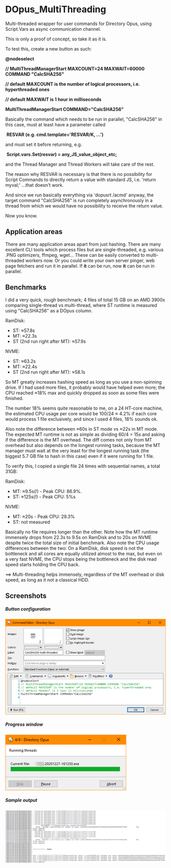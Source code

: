 # DOpus_MultiThreading
Multi-threaded wrapper for user commands for Directory Opus, using Script.Vars as async communication channel.

This is only a proof of concept, so take it as it is.



To test this, create a new button as such:

**@nodeselect**

**// MultiThreadManagerStart MAXCOUNT=24 MAXWAIT=60000 COMMAND "CalcSHA256"**

**// default MAXCOUNT is the number of logical processors, i.e. hyperthreaded ones**

**// default MAXWAIT is 1 hour in milliseconds**

**MultiThreadManagerStart COMMAND="CalcSHA256"**

Basically the command which needs to be run in parallel, "CalcSHA256" in this case, must at least have a parameter called

​	**RESVAR (e.g. cmd.template='RESVAR/K, ...')**

and must set it before returning, e.g.

​    **Script.vars.Set(resvar) = any_JS_value_object_etc;**

and the Thread Manager and Thread Workers will take care of the rest.

The reason why RESVAR is necessary is that there is no possibility for Script Commands to directly return a value with standard JS, i.e. 'return myval;' ...that doesn't work.

And since we run basically everything via 'dopusrt /acmd' anyway, the target command "CalcSHA256" is run completely asynchronously in a thread from which we would have no possibility to receive the return value.

Now you know.



## Application areas

There are many application areas apart from just hashing. There are many excellent CLI tools which process files but are single-threaded, e.g. various .PNG optimizers, ffmpeg, wget... These can be easily converted to multi-threaded workers now. Or you could write your own server pinger, web page fetchers and run it in parallel. If **it** can be run, now **it** can be run in parallel.

## Benchmarks

I did a very quick, rough benchmark; 4 files of total 15 GB on an AMD 3900x comparing single-thread vs multi-thread, where ST runtime is measured using "CalcSHA256" as a DOpus column.

RamDisk:

- ST: ≈57.8s
- MT: ≈22.3s
- ST (2nd run right after MT): ≈57.9s

NVME:

- ST: ≈63.2s
- MT: ≈22.4s
- ST (2nd run right after MT): ≈58.1s

So MT greatly increases hashing speed as long as you use a  non-spinning drive. If I had used more files, it probably would have helped even more; the CPU reached ≈18% max and quickly dropped as soon as some files were finished.

The number 18% seems quite reasonable to me, on a 24 HT-core machine, the estimated CPU usage per core would be 100/24 ≈ 4.2% if each core would process 1 file exclusively, and since I used 4 files, 18% sounds ok.

Also note the difference between ≈60s in ST mode vs ≈22s in MT mode. The expected MT runtime is not as simple as dividing 60/4 = 15s and asking if the difference is the MT overhead. The diff comes not only from MT overhead but also depends on the longest running tasks, because the MT manager must wait at the very least for the longest running task (the biggest 5.7 GB file to hash in this case) even if it were running for 1 file.

To verify this, I copied a single file 24 times with sequential names, a total 31GB:

RamDisk:

- MT: ≈9.5s(!) - Peak CPU: 86.9%.
- ST: ≈125s(!) - Peak CPU: 5%s

NVME:

- MT: ≈20s - Peak CPU: 29.3%
- ST: not measured

Basically no file requires longer than the other. Note how the MT runtime immensely drops from 22.3s to 9.5s on RamDisk and to 20s on NVME despite twice the total size of initial benchmark. Also note the CPU usage differences between the two: On a RamDisk, disk speed is not the bottleneck and all cores are equally utilized almost to the max, but even on a very fast NVME, the CPU stops being the bottleneck and the disk read speed starts holding the CPU back.

==> Multi-threading helps immensely, regardless of the MT overhead or disk speed, as long as it not a classical HDD.

## Screenshots

##### Button configuration

![./Screenshots/01.png](./Screenshots/01.png)

##### Progress window

![./Screenshots/02.png](./Screenshots/02.png)

##### Sample output

![./Screenshots/03.png](./Screenshots/03.png)